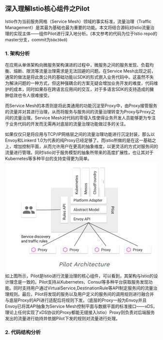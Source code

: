 ## 深入理解Istio核心组件之Pilot
Istio作为当前服务网格（Service Mesh）领域的事实标准，流量治理（Traffic Management）是其最为基础也最为重要的功能。本文将结合源码对Istio流量治理的实现主体——组件Pilot进行深入地分析。(本文参考的代码为位于Istio repo的master分支，commit为`b8e30e0`)

### 1. 架构分析
在应用从单体架构向微服务架构演进的过程中，微服务之间的服务发现、负载均衡、熔断、限流等流量治理需求是无法回避的问题。在Service Mesh出现之前，通常的做法是将此类公共的基础功能以SDK的形式嵌入业务代码中。这虽然不失为解决问题的一种方式，但这种强耦合的方案无疑会增加业务开发的难度，代码维护的成本，同时如果存在跨语言应用间的交互，对于多语言SDK的支持造成的臃肿低效也令人很难接受。

而Service Mesh的本质则是将此类通用的功能沉淀至Proxy中，由Proxy接管服务的流量并对其进行治理，从而将服务与服务间的流量治理转变为Proxy与Proxy之间的流量治理。Service Mesh对代码的零侵入性使得业务开发人员能够更为专注于业务代码的开发而无需再对底层的流量治理功能做过多的关注。

如果仅仅只是将应用与TCP/IP网络层之间的流量治理功能进行沉淀封装，那么以Envoy和Linkerd 1.0为代表的纯Proxy已经足够了。而istio所做的是在这一基础之上，增加控制平面，从而允许用户在更高的抽象维度，以更灵活的方式对服务间的流量进行管理。同时Istio对于服务模型的抽象所带来的高度扩展性，也让其对于Kubernetes等多种平台的支持变得更为简单。
![arch](pic/pilot/arch.jpeg)
如上图所示，Pilot是Istio进行流量治理的核心组件，可以看到，其架构与Istio的设计理念是一致的。Pilot支持从Kubernetes、Consul等多种平台获取服务发现功能。同时支持用户通过VirtualService,DestinationRule等API制定服务间的流量治理规则。最后，Pilot将发现的服务以及用户定义的服务间的调用规则进行融合并与底层Proxy的API进行适配后将规则下发。（底层的Proxy一般为Envoy并且Envoy已将其API抽象为Service Mesh控制平面与数据平面的标准接口——xDS，理论上任何实现了xDS协议的Proxy都能无缝接入Istio）Proxy则负责对后端服务发出的流量进行劫持并依据Pilot下发的规则对流量进行处理。


### 2. 代码结构分析

